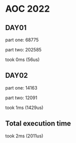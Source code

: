 # AOC 2022

## DAY01

part one:
68775

part two:
202585


took 0ms (56us)  

## DAY02

part one:
14163

part two:
12091


took 1ms (1429us)  

## Total execution time

took 2ms (2011us)  

